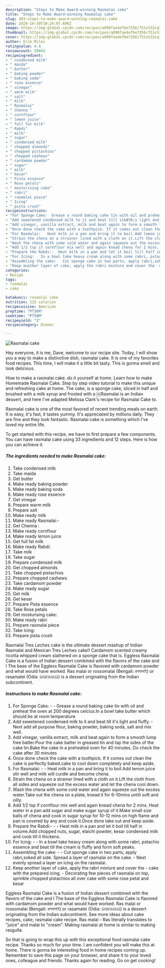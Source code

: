 ```yaml
---
description: "Steps to Make Award-winning Rasmalai cake"
title: "Steps to Make Award-winning Rasmalai cake"
slug: 493-steps-to-make-award-winning-rasmalai-cake
date: 2020-10-30T10:24:07.696Z
image: https://img-global.cpcdn.com/recipes/a090fae4efbe7356/751x532cq70/rasmalai-cake-recipe-main-photo.jpg
thumbnail: https://img-global.cpcdn.com/recipes/a090fae4efbe7356/751x532cq70/rasmalai-cake-recipe-main-photo.jpg
cover: https://img-global.cpcdn.com/recipes/a090fae4efbe7356/751x532cq70/rasmalai-cake-recipe-main-photo.jpg
author: Erik Miles
ratingvalue: 4.4
reviewcount: 39843
recipeingredient:
- " condensed milk"
- " maida"
- " butter"
- " baking powder"
- " baking soda"
- " rose essence"
- " vinegar"
- " warm milk"
- " salt"
- " milk"
- " Rasmalai"
- " Chenna "
- " cornflour"
- " lemon juice"
- " full fat milk"
- " Rabdi"
- " milk"
- " sugar"
- " condensed milk"
- " chopped almonds"
- " chopped pistachios"
- " chopped cashews"
- " cardamom powder"
- " sugar"
- " milk"
- " kesar"
- " Pista essence"
- " Rose petals"
- " mosturising cake"
- " rabri"
- " rasmalai piece"
- " Icing"
- " pista crush"
recipeinstructions:
- "For Sponge Cake:  Grease a round baking cake tin with oil and preheat the oven at 200 degrees celcius.In a bowl take butter which should be at room temperature"
- "Add sweetened condensed milk to it and beat till it&#39;s light and fluffy. Next add all purpose flour, baking powder, baking soda, salt and mix well."
- "Add vinegar, vanilla extract, milk and beat again to form a smooth lump free batter.Pour the cake batter in greased tin and tap the sides of the cake tin.Bake the cake in a preheated oven for 40 minutes. Do check the cake after 30 minutes"
- "Once done check the cake with a toothpick. If it comes out clean the cake is perfectly baked.cake to cool down completely and keep aside."
- "For Rasmalai:   Heat milk in a pan and bring it to boil.Add lemon juice stir well and milk will curdle and become chena."
- "Strain the chena on a strainer lined with a cloth on it.Lift the cloth from all sides and squeeze out the excess water and let the chena cool down."
- "Wash the chena with some cold water and again squeeze out the excess water.Take out the chena on a plate, knead it for 6-10mins untill soft and oilly."
- "Add 1/2 tsp if cornflour mix well and again knead chena for 2 mins. Heat water in a pan add sugar and make sugar syrup of it.Make small size balls of chena and cook in sugar syrup for 10-12 mins on high flame and pan is covered by any and cook it.Once done take out and keep aside."
- "Prepare the Rabdi:-  Heat milk in a pan and let it boil till half in volume.Add chopped nuts, sugar, elaichi powder, kesar condensed milk and cook till it thickens."
- "For Icing:   In a bowl take heavy cream along with some rabri, pstachio essence and beat till the cream is fluffy and form soft peaks."
- "Assembling the cake:   Cut sponge cake in two parts, apply rabri,soked all side. Spread a layer of rasmalai on the cake. Next evenly spread a layer on icing on the rasmalai."
- "Keep another layer of cake, apply the rabri mixture and cover the  cake with the prepared icing. Decorating few pieces of rasmalai on top, sprinkle chopped pistachios all over cake with some rose petal and kesar"
categories:
- Recipe
tags:
- rasmalai
- cake

katakunci: rasmalai cake 
nutrition: 125 calories
recipecuisine: American
preptime: "PT36M"
cooktime: "PT50M"
recipeyield: "2"
recipecategory: Dinner

---
```



![Rasmalai cake](https://img-global.cpcdn.com/recipes/a090fae4efbe7356/751x532cq70/rasmalai-cake-recipe-main-photo.jpg)

Hey everyone, it is me, Dave, welcome to our recipe site. Today, I will show you a way to make a distinctive dish, rasmalai cake. It is one of my favorites food recipes. This time, I will make it a little bit tasty. This is gonna smell and look delicious.

How to make a rasmalai cake. do it yourself at home. Learn how to make Homemade Rasmalai Cake. Step by step video tutorial to make this unique and refreshing cake at home. The cake, is a sponge cake, sliced in half and brushed with a milk syrup and frosted with a ￼Rasmalai is an Indian dessert, and here I&#39;ve adapted Melissa Clark&#39;s recipe for Rasmalai Cake to.

Rasmalai cake is one of the most favored of recent trending meals on earth. It is easy, it's fast, it tastes yummy. It's appreciated by millions daily. They are fine and they look fantastic. Rasmalai cake is something which I've loved my entire life.


To get started with this recipe, we have to first prepare a few components. You can have rasmalai cake using 33 ingredients and 12 steps. Here is how you can achieve it.

<!--inarticleads1-->

##### The ingredients needed to make Rasmalai cake:

1. Take  condensed milk
1. Take  maida
1. Get  butter
1. Make ready  baking powder
1. Make ready  baking soda
1. Make ready  rose essence
1. Get  vinegar
1. Prepare  warm milk
1. Prepare  salt
1. Make ready  milk
1. Make ready  Rasmalai:-
1. Get  Chenna :
1. Make ready  cornflour
1. Make ready  lemon juice
1. Get  full fat milk
1. Make ready  Rabdi:
1. Take  milk
1. Take  sugar
1. Prepare  condensed milk
1. Get  chopped almonds
1. Take  chopped pistachios
1. Prepare  chopped cashews
1. Take  cardamom powder
1. Make ready  sugar
1. Get  milk
1. Get  kesar
1. Prepare  Pista essence
1. Take  Rose petals
1. Get  mosturising cake:
1. Make ready  rabri
1. Prepare  rasmalai piece
1. Take  Icing:
1. Prepare  pista crush


Rasmalai Tres Leches cake is the ultimate dessert mashup of Indian Rasmalai and Mexican Tres Leches cake!! Cardamom scented creamy ricotta whipped cream slathered on a sponge cake that is. Eggless Rasmalai Cake is a fusion of Indian dessert combined with the flavors of the cake and I The base of the Eggless Rasmalai Cake is flavored with cardamom powder and what would have worked. Ras malai or rossomalai (Bengali: রসমালাই) or rasamalei (Odia: ରସମଲେଇ) is a dessert originating from the Indian subcontinent. 

<!--inarticleads2-->

##### Instructions to make Rasmalai cake:

1. For Sponge Cake: -  - Grease a round baking cake tin with oil and preheat the oven at 200 degrees celcius.In a bowl take butter which should be at room temperature
1. Add sweetened condensed milk to it and beat till it&#39;s light and fluffy. - Next add all purpose flour, baking powder, baking soda, salt and mix well.
1. Add vinegar, vanilla extract, milk and beat again to form a smooth lump free batter.Pour the cake batter in greased tin and tap the sides of the cake tin.Bake the cake in a preheated oven for 40 minutes. Do check the cake after 30 minutes
1. Once done check the cake with a toothpick. If it comes out clean the cake is perfectly baked.cake to cool down completely and keep aside.
1. For Rasmalai:  -  - Heat milk in a pan and bring it to boil.Add lemon juice stir well and milk will curdle and become chena.
1. Strain the chena on a strainer lined with a cloth on it.Lift the cloth from all sides and squeeze out the excess water and let the chena cool down.
1. Wash the chena with some cold water and again squeeze out the excess water.Take out the chena on a plate, knead it for 6-10mins untill soft and oilly.
1. Add 1/2 tsp if cornflour mix well and again knead chena for 2 mins. Heat water in a pan add sugar and make sugar syrup of it.Make small size balls of chena and cook in sugar syrup for 10-12 mins on high flame and pan is covered by any and cook it.Once done take out and keep aside.
1. Prepare the Rabdi:- -  - Heat milk in a pan and let it boil till half in volume.Add chopped nuts, sugar, elaichi powder, kesar condensed milk and cook till it thickens.
1. For Icing:  -  - In a bowl take heavy cream along with some rabri, pstachio essence and beat till the cream is fluffy and form soft peaks.
1. Assembling the cake: -  -  Cut sponge cake in two parts, apply rabri,soked all side. Spread a layer of rasmalai on the cake. - Next evenly spread a layer on icing on the rasmalai.
1. Keep another layer of cake, apply the rabri mixture and cover the  - cake with the prepared icing. - Decorating few pieces of rasmalai on top, sprinkle chopped pistachios all over cake with some rose petal and kesar


Eggless Rasmalai Cake is a fusion of Indian dessert combined with the flavors of the cake and I The base of the Eggless Rasmalai Cake is flavored with cardamom powder and what would have worked. Ras malai or rossomalai (Bengali: রসমালাই) or rasamalei (Odia: ରସମଲେଇ) is a dessert originating from the Indian subcontinent. See more ideas about cake recipes, cake, rasmalai cake recipe. Ras malai - Ras literally translates to &#34;juice&#34; and malai to &#34;cream&#34;. Making rasmalai at home is similar to making rasgulla. 

So that is going to wrap this up with this exceptional food rasmalai cake recipe. Thanks so much for your time. I am confident you will make this at home. There is gonna be interesting food in home recipes coming up. Remember to save this page on your browser, and share it to your loved ones, colleague and friends. Thanks again for reading. Go on get cooking!
